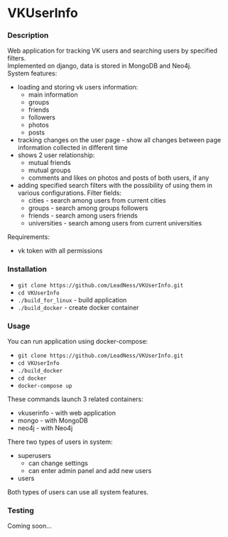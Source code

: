 # VKUserInfo  

### Description
Web application for tracking VK users and searching users by specified filters.  
Implemented on django, data is stored in MongoDB and Neo4j.  
System features:
- loading and storing vk users information:
  - main information
  - groups
  - friends
  - followers
  - photos
  - posts
- tracking changes on the user page - show all changes between page information collected in different time  
- shows 2 user relationship:
  - mutual friends  
  - mutual groups  
  - comments and likes on photos and posts of both users, if any
- adding specified search filters with the possibility of using them in various configurations. Filter fields:
  - cities - search among users from current cities
  - groups - search among groups followers
  - friends - search among users friends
  - universities - search among users from current universities

Requirements:
- vk token with all permissions

### Installation
- ```git clone https://github.com/LeadNess/VKUserInfo.git```
- ```cd VKUserInfo```
- ```./build_for_linux``` - build application 
- ```./build_docker``` - create docker container

### Usage

You can run application using docker-compose:  
- ```git clone https://github.com/LeadNess/VKUserInfo.git```
- ```cd VKUserInfo```
- ```./build_docker```
- ```cd docker```
- ```docker-compose up```

These commands launch 3 related containers:

- vkuserinfo - with web application
- mongo - with MongoDB
- neo4j - with Neo4j

There two types of users in system:
- superusers
  - can change settings
  - can enter admin panel and add new users
- users

Both types of users can use all system features.

### Testing

Coming soon...
  
